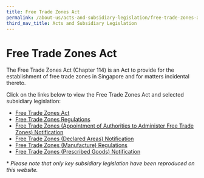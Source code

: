 ```yaml
---
title: Free Trade Zones Act
permalink: /about-us/acts-and-subsidiary-legislation/free-trade-zones-act
third_nav_title: Acts and Subsidiary Legislation
---
```

# Free Trade Zones Act

The Free Trade Zones Act (Chapter 114) is an Act to provide for the establishment of free trade zones in Singapore and for matters incidental thereto.

Click on the links below to view the Free Trade Zones Act and selected subsidiary legislation:

-   [Free Trade Zones Act](https://sso.agc.gov.sg/Act/FTZA1966)
-   [Free Trade Zones Regulations](https://sso.agc.gov.sg/SL/FTZA1966-RG1?DocDate=20141031)
-   [Free Trade Zones (Appointment of Authorities to Administer Free Trade Zones) Notification](https://sso.agc.gov.sg/SL/FTZA1966-N4?DocDate=20111129)
-   [Free Trade Zones (Declared Areas) Notification](https://sso.agc.gov.sg/SL/FTZA1966-N3?DocDate=20160902)
-   [Free Trade Zones (Manufacture) Regulations](https://sso.agc.gov.sg/SL/FTZA1966-RG2?DocDate=20141031)
-   [Free Trade Zones (Prescribed Goods) Notification](https://sso.agc.gov.sg/SL/FTZA1966-N1?DocDate=20141031)

\* *Please note that only key subsidiary legislation have been reproduced on this website.*
